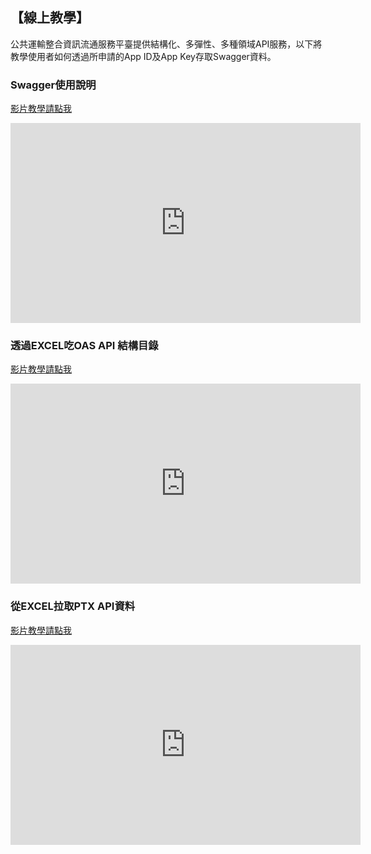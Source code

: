 ## 【線上教學】

公共運輸整合資訊流通服務平臺提供結構化、多彈性、多種領域API服務，以下將教學使用者如何透過所申請的App ID及App Key存取Swagger資料。

### Swagger使用說明

[影片教學請點我](https://youtu.be/hDTEJAxW0Rs)

<center><iframe width="560" height="320" src="https://www.youtube.com/embed/hDTEJAxW0Rs" frameborder="0" gesture="media" allowfullscreen></iframe></center>


### 透過EXCEL吃OAS API 結構目錄

[影片教學請點我](https://goo.gl/yYoYmm)

<center><iframe width="560" height="320" src="https://www.youtube.com/embed/8ypMktRRL88" frameborder="0" gesture="media" allowfullscreen></iframe></center>


### 從EXCEL拉取PTX API資料

[影片教學請點我](https://goo.gl/J6EV52)

<center><iframe width="560" height="320" src="https://www.youtube.com/embed/8ypMktRRL88" frameborder="0" gesture="media" allowfullscreen></iframe></center>




